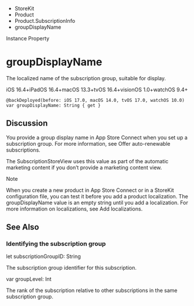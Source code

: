 

- StoreKit
- Product
- Product.SubscriptionInfo
-  groupDisplayName 

Instance Property

# groupDisplayName

The localized name of the subscription group, suitable for display.

iOS 16.4+iPadOS 16.4+macOS 13.3+tvOS 16.4+visionOS 1.0+watchOS 9.4+

``` source
@backDeployed(before: iOS 17.0, macOS 14.0, tvOS 17.0, watchOS 10.0)
var groupDisplayName: String { get }
```

## Discussion

You provide a group display name in App Store Connect when you set up a subscription group. For more information, see Offer auto-renewable subscriptions.

The SubscriptionStoreView uses this value as part of the automatic marketing content if you don’t provide a marketing content view.

Note

When you create a new product in App Store Connect or in a StoreKit configuration file, you can test it before you add a product localization. The groupDisplayName value is an empty string until you add a localization. For more information on localizations, see Add localizations.

## See Also

### Identifying the subscription group

let subscriptionGroupID: String

The subscription group identifier for this subscription.

var groupLevel: Int

The rank of the subscription relative to other subscriptions in the same subscription group.

